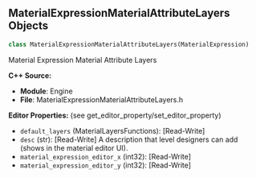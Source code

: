 ## MaterialExpressionMaterialAttributeLayers Objects

```python
class MaterialExpressionMaterialAttributeLayers(MaterialExpression)
```

Material Expression Material Attribute Layers

**C++ Source:**

- **Module**: Engine
- **File**: MaterialExpressionMaterialAttributeLayers.h

**Editor Properties:** (see get_editor_property/set_editor_property)

- ``default_layers`` (MaterialLayersFunctions):  [Read-Write]
- ``desc`` (str):  [Read-Write] A description that level designers can add (shows in the material editor UI).
- ``material_expression_editor_x`` (int32):  [Read-Write]
- ``material_expression_editor_y`` (int32):  [Read-Write]

<a id="unreal.MaterialExpressionMaterialFunctionCall"></a>